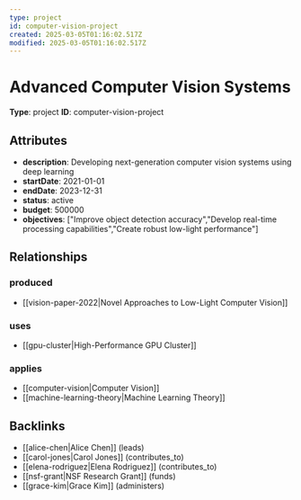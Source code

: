 ```yaml
---
type: project
id: computer-vision-project
created: 2025-03-05T01:16:02.517Z
modified: 2025-03-05T01:16:02.517Z
---
```


# Advanced Computer Vision Systems

**Type**: project
**ID**: computer-vision-project

## Attributes

- **description**: Developing next-generation computer vision systems using deep learning
- **startDate**: 2021-01-01
- **endDate**: 2023-12-31
- **status**: active
- **budget**: 500000
- **objectives**: ["Improve object detection accuracy","Develop real-time processing capabilities","Create robust low-light performance"]

## Relationships

### produced

- [[vision-paper-2022|Novel Approaches to Low-Light Computer Vision]]

### uses

- [[gpu-cluster|High-Performance GPU Cluster]]

### applies

- [[computer-vision|Computer Vision]]
- [[machine-learning-theory|Machine Learning Theory]]

## Backlinks

- [[alice-chen|Alice Chen]] (leads)
- [[carol-jones|Carol Jones]] (contributes_to)
- [[elena-rodriguez|Elena Rodriguez]] (contributes_to)
- [[nsf-grant|NSF Research Grant]] (funds)
- [[grace-kim|Grace Kim]] (administers)

